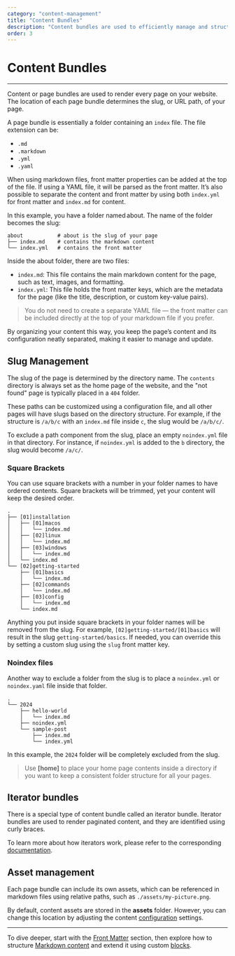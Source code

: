 ```yaml
---
category: "content-management"
title: "Content Bundles"
description: "Content bundles are used to efficiently manage and structure content"
order: 3
---
```


# Content Bundles
---

Content or page bundles are used to render every page on your website. The location of each page bundle determines the slug, or URL path, of your page.

A page bundle is essentially a folder containing an `index` file. The file extension can be:

- `.md`
- `.markdown`
- `.yml`
- `.yaml`

When using markdown files, front matter properties can be added at the top of the file. If using a YAML file, it will be parsed as the front matter. It’s also possible to separate the content and front matter by using both `index.yml` for front matter and `index.md` for content.

In this example, you have a folder named about. The name of the folder becomes the slug:

```text
about           # about is the slug of your page
├── index.md    # contains the markdown content
└── index.yml   # contains the front matter
```

Inside the about folder, there are two files:

- `index.md`: This file contains the main markdown content for the page, such as text, images, and formatting.
- `index.yml`: This file holds the front matter keys, which are the metadata for the page (like the title, description, or custom key-value pairs).

> You do not need to create a separate YAML file — the front matter can be included directly at the top of your markdown file if you prefer.

By organizing your content this way, you keep the page’s content and its configuration neatly separated, making it easier to manage and update. 


## Slug Management

The slug of the page is determined by the directory name. The `contents` directory is always set as the home page of the website, and the "not found" page is typically placed in a `404` folder.

These paths can be customized using a configuration file, and all other pages will have slugs based on the directory structure. For example, if the structure is `/a/b/c` with an `index.md` file inside `c`, the slug would be `/a/b/c/`.

To exclude a path component from the slug, place an empty `noindex.yml` file in that directory. For instance, if `noindex.yml` is added to the `b` directory, the slug would become `/a/c/`.

### Square Brackets

You can use square brackets with a number in your folder names to have ordered contents. Square brackets will be trimmed, yet your content will keep the desired order.

```text
.
├── [01]installation
│   ├── [01]macos
│   │   └── index.md
│   ├── [02]linux
│   │   └── index.md
│   ├── [03]windows
│   │   └── index.md
│   └── index.md
└── [02]getting-started
    ├── [01]basics
    │   └── index.md
    ├── [02]commands
    │   └── index.md
    ├── [03]config
    │   └── index.md
    └── index.md
```

Anything you put inside square brackets in your folder names will be removed from the slug. For example, `[02]getting-started/[01]basics` will result in the slug `getting-started/basics`. If needed, you can override this by setting a custom slug using the `slug` front matter key.

### Noindex files

Another way to exclude a folder from the slug is to place a `noindex.yml` or `noindex.yaml` file inside that folder.

```text
.
└── 2024
    ├── hello-world
    │   └── index.md
    ├── noindex.yml
    └── sample-post
        ├── index.md
        └── index.yml
```

In this example, the `2024` folder will be completely excluded from the slug.

> Use **[home]** to place your home page contents inside a directory if you want to keep a consistent folder structure for all your pages.

## Iterator bundles 

There is a special type of content bundle called an iterator bundle. Iterator bundles are used to render paginated content, and they are identified using curly braces.

To learn more about how iterators work, please refer to the corresponding [documentation](/docs/rendering/iterators/).

## Asset management

Each page bundle can include its own assets, which can be referenced in markdown files using relative paths, such as `./assets/my-picture.png`.

By default, content assets are stored in the **assets** folder. However, you can change this location by adjusting the content [configuration](/docs/getting-started/configuration/) settings.

---

To dive deeper, start with the [Front Matter](/docs/content-management/front-matter/) section, then explore how to structure [Markdown content](/docs/content-management/markdown/) and extend it using custom [blocks](/docs/content-management/block-directives/).
